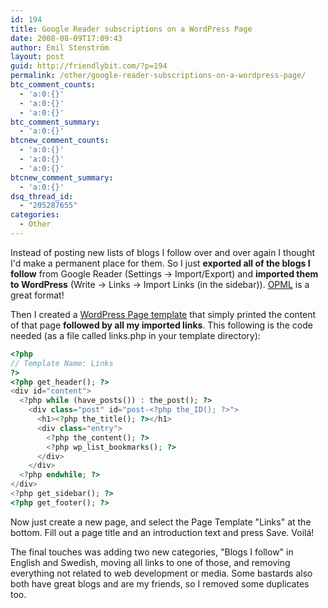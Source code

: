 ```yaml
---
id: 194
title: Google Reader subscriptions on a WordPress Page
date: 2008-08-09T17:09:43
author: Emil Stenström
layout: post
guid: http://friendlybit.com/?p=194
permalink: /other/google-reader-subscriptions-on-a-wordpress-page/
btc_comment_counts:
  - 'a:0:{}'
  - 'a:0:{}'
  - 'a:0:{}'
btc_comment_summary:
  - 'a:0:{}'
btcnew_comment_counts:
  - 'a:0:{}'
  - 'a:0:{}'
  - 'a:0:{}'
btcnew_comment_summary:
  - 'a:0:{}'
dsq_thread_id:
  - "205287655"
categories:
  - Other
---
```

Instead of posting new lists of blogs I follow over and over again I thought I'd make a permanent place for them. So I just **exported all of the blogs I follow** from Google Reader (Settings -> Import/Export) and **imported them to WordPress** (Write -> Links -> Import Links (in the sidebar)). [OPML](http://en.wikipedia.org/wiki/OPML) is a great format!

Then I created a [WordPress Page template](http://codex.wordpress.org/Pages#Page_Templates) that simply printed the content of that page **followed by all my imported links**. This following is the code needed (as a file called links.php in your template directory):

```php
<?php
// Template Name: Links
?>
<?php get_header(); ?>
<div id="content">
  <?php while (have_posts()) : the_post(); ?>
    <div class="post" id="post-<?php the_ID(); ?>">
      <h1><?php the_title(); ?></h1>
      <div class="entry">
        <?php the_content(); ?>
        <?php wp_list_bookmarks(); ?>
      </div>
    </div>
  <?php endwhile; ?>
</div>
<?php get_sidebar(); ?>
<?php get_footer(); ?>
```

Now just create a new page, and select the Page Template "Links" at the bottom. Fill out a page title and an introduction text and press Save. Voilá!

The final touches was adding two new categories, "Blogs I follow" in English and Swedish, moving all links to one of those, and removing everything not related to web development or media. Some bastards also both have great blogs and are my friends, so I removed some duplicates too.
